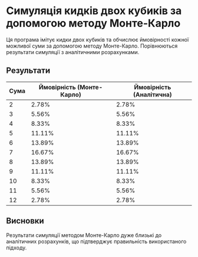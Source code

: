 # Симуляція кидків двох кубиків за допомогою методу Монте-Карло

Ця програма імітує кидки двох кубиків та обчислює ймовірності кожної можливої суми за допомогою методу Монте-Карло. Порівнюються результати симуляції з аналітичними розрахунками.


## Результати
| Сума | Ймовірність (Монте-Карло) | Ймовірність (Аналітична) |
|------|---------------------------|--------------------------|
| 2    | 2.78%                     | 2.78%                    |
| 3    | 5.56%                     | 5.56%                    |
| 4    | 8.33%                     | 8.33%                    |
| 5    | 11.11%                    | 11.11%                   |
| 6    | 13.89%                    | 13.89%                   |
| 7    | 16.67%                    | 16.67%                   |
| 8    | 13.89%                    | 13.89%                   |
| 9    | 11.11%                    | 11.11%                   |
| 10   | 8.33%                     | 8.33%                    |
| 11   | 5.56%                     | 5.56%                    |
| 12   | 2.78%                     | 2.78%                    |

## Висновки
Результати симуляції методом Монте-Карло дуже близькі до аналітичних розрахунків, що підтверджує правильність використаного підходу.
